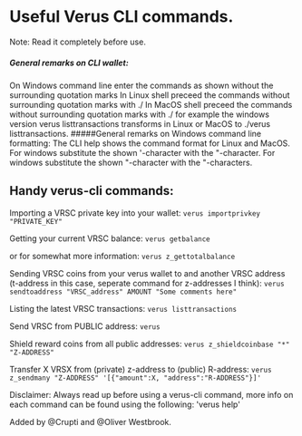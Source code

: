 # Useful Verus CLI commands.
Note: Read it completely before use.

##### General remarks on CLI wallet:
On Windows command line enter the commands as shown without the surrounding quotation marks
In Linux shell preceed the commands without surrounding quotation marks with ./
In MacOS shell preceed the commands without surrounding quotation marks with ./
for example the windows version verus listtransactions transforms in Linux or MacOS to ./verus listtransactions.
#####General remarks on Windows command line formatting:
The CLI help shows the command format for Linux and MacOS.
For windows substitute the shown '-character with the "-character.
For windows substitute the shown "-character with the \"-characters.
## Handy verus-cli commands:
Importing a VRSC private key into your wallet:
`verus importprivkey "PRIVATE_KEY"`

Getting your current VRSC balance:
`verus getbalance`

or for somewhat more information:
`verus z_gettotalbalance`

Sending VRSC coins from your verus wallet to and another VRSC address (t-address in this case, seperate command for z-addresses I think):
`verus sendtoaddress "VRSC_address" AMOUNT "Some comments here"`

Listing the latest VRSC transactions:
`verus listtransactions`

Send VRSC from PUBLIC address:
`verus`

Shield reward coins from all public addresses:
`verus z_shieldcoinbase "*" "Z-ADDRESS"`

Transfer X VRSX from (private) z-address to (public) R-address:
`verus z_sendmany "Z-ADDRESS" '[{"amount":X, "address":"R-ADDRESS"}]'`

Disclaimer: Always read up before using a verus-cli command, more info on each command can be found using the following:
    'verus help'

Added by @Crupti and @Oliver Westbrook.
